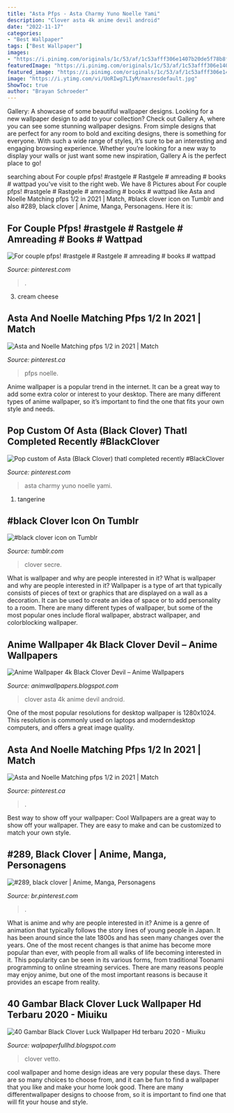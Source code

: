 ```yaml
---
title: "Asta Pfps - Asta Charmy Yuno Noelle Yami"
description: "Clover asta 4k anime devil android"
date: "2022-11-17"
categories:
- "Best Wallpaper"
tags: ["Best Wallpaper"]
images:
- "https://i.pinimg.com/originals/1c/53/af/1c53afff306e1407b20de5f78b8fa9f3.jpg"
featuredImage: "https://i.pinimg.com/originals/1c/53/af/1c53afff306e1407b20de5f78b8fa9f3.jpg"
featured_image: "https://i.pinimg.com/originals/1c/53/af/1c53afff306e1407b20de5f78b8fa9f3.jpg"
image: "https://i.ytimg.com/vi/UoRIwg7LIyM/maxresdefault.jpg"
ShowToc: true
author: "Brayan Schroeder"
---
```



Gallery: A showcase of some beautiful wallpaper designs.
Looking for a new wallpaper design to add to your collection? Check out Gallery A, where you can see some stunning wallpaper designs. From simple designs that are perfect for any room to bold and exciting designs, there is something for everyone. With such a wide range of styles, it’s sure to be an interesting and engaging browsing experience. Whether you’re looking for a new way to display your walls or just want some new inspiration, Gallery A is the perfect place to go!
		
		
		
		
		
		
		
	

		
searching about For couple pfps! #rastgele # Rastgele # amreading # books # wattpad you've visit to the right web. We have 8 Pictures about For couple pfps! #rastgele # Rastgele # amreading # books # wattpad like Asta and Noelle Matching pfps 1/2 in 2021 | Match, #black clover icon on Tumblr and also #289, black clover | Anime, Manga, Personagens. Here it is:
		
    
## For Couple Pfps! #rastgele # Rastgele # Amreading # Books # Wattpad

<img loading=lazy src="https://i.pinimg.com/originals/1c/53/af/1c53afff306e1407b20de5f78b8fa9f3.jpg" onerror="this.onerror=null;this.src='https://tse1.mm.bing.net/th?id=OIP.iMZKN4O4KvuA2Lq5SzkvRAHaHa&amp;pid=15.1';" alt="For couple pfps! #rastgele # Rastgele # amreading # books # wattpad">

_Source: pinterest.com_

>. 

	

3. cream cheese 

    
## Asta And Noelle Matching Pfps 1/2 In 2021 | Match

<img loading=lazy src="https://i.pinimg.com/originals/b3/50/29/b35029648a7a5aea6c661789fd437f5f.png" onerror="this.onerror=null;this.src='https://tse2.mm.bing.net/th?id=OIP.nFKa4O9DdDmTGv3CF-L_zAAAAA&amp;pid=15.1';" alt="Asta and Noelle Matching pfps 1/2 in 2021 | Match">

_Source: pinterest.ca_

>pfps noelle. 

	

Anime wallpaper is a popular trend in the internet. It can be a great way to add some extra color or interest to your desktop. There are many different types of anime wallpaper, so it’s important to find the one that fits your own style and needs.

    
## Pop Custom Of Asta (Black Clover) Thatl Completed Recently #BIackClover

<img loading=lazy src="https://i.pinimg.com/236x/b3/4a/08/b34a085847c36682c1c27fa26925dbd7.jpg?nii=t" onerror="this.onerror=null;this.src='https://tse1.mm.bing.net/th?id=OIP.2VvZiD6gmQIOWNsyHinY0wAAAA&amp;pid=15.1';" alt="Pop custom of Asta (Black Clover) thatl completed recently #BIackClover">

_Source: pinterest.com_

>asta charmy yuno noelle yami. 

	

1. tangerine 

    
## #black Clover Icon On Tumblr

<img loading=lazy src="https://64.media.tumblr.com/77f59671e3d8d08777d6ccb97a5daa2a/2f3d11569a529d0a-41/s1280x1920/00b0d2e8121c73d113594dcce6180ebb0649785b.jpg" onerror="this.onerror=null;this.src='https://tse4.mm.bing.net/th?id=OIP.mvcv7K14UQsvw9MZDUmxxAHaHa&amp;pid=15.1';" alt="#black clover icon on Tumblr">

_Source: tumblr.com_

>clover secre. 

	

What is wallpaper and why are people interested in it?
What is wallpaper and why are people interested in it?
Wallpaper is a type of art that typically consists of pieces of text or graphics that are displayed on a wall as a decoration. It can be used to create an idea of space or to add personality to a room. There are many different types of wallpaper, but some of the most popular ones include floral wallpaper, abstract wallpaper, and colorblocking wallpaper.

    
## Anime Wallpaper 4k Black Clover Devil – Anime Wallpapers

<img loading=lazy src="https://i.pinimg.com/474x/eb/bd/76/ebbd76d2bd784f2916cad2a2184d424f.jpg" onerror="this.onerror=null;this.src='https://tse1.mm.bing.net/th?id=OIP.q8h4d8ciWGHtubJo_Y3k9QAAAA&amp;pid=15.1';" alt="Anime Wallpaper 4k Black Clover Devil – Anime Wallpapers">

_Source: animwallpapers.blogspot.com_

>clover asta 4k anime devil android. 

	

One of the most popular resolutions for desktop wallpaper is 1280x1024. This resolution is commonly used on laptops and moderndesktop computers, and offers a great image quality.

    
## Asta And Noelle Matching Pfps 1/2 In 2021 | Match

<img loading=lazy src="https://i.pinimg.com/236x/1a/3f/86/1a3f86cde3e99dc0da2587e3b4aa6cda.jpg?nii=t" onerror="this.onerror=null;this.src='https://tse4.mm.bing.net/th?id=OIP.CBlqT9-3G6Hns7NZ3er4TgAAAA&amp;pid=15.1';" alt="Asta and Noelle Matching pfps 1/2 in 2021 | Match">

_Source: pinterest.ca_

>. 

	

Best way to show off your wallpaper:
Cool Wallpapers are a great way to show off your wallpaper. They are easy to make and can be customized to match your own style.

    
## #289, Black Clover | Anime, Manga, Personagens

<img loading=lazy src="https://i.pinimg.com/736x/d8/00/f5/d800f5ef5a304b9e76f65eed6a714a9a.jpg" onerror="this.onerror=null;this.src='https://tse3.mm.bing.net/th?id=OIP.1ngHFzVW8Phz15f5Tmcp8QHaNp&amp;pid=15.1';" alt="#289, black clover | Anime, Manga, Personagens">

_Source: br.pinterest.com_

>. 

	

What is anime and why are people interested in it?
Anime is a genre of animation that typically follows the story lines of young people in Japan. It has been around since the late 1800s and has seen many changes over the years. One of the most recent changes is that anime has become more popular than ever, with people from all walks of life becoming interested in it. This popularity can be seen in its various forms, from traditional Toonami programming to online streaming services. There are many reasons people may enjoy anime, but one of the most important reasons is because it provides an escape from reality.

    
## 40 Gambar Black Clover Luck Wallpaper Hd Terbaru 2020 - Miuiku

<img loading=lazy src="https://i.ytimg.com/vi/UoRIwg7LIyM/maxresdefault.jpg" onerror="this.onerror=null;this.src='https://tse4.mm.bing.net/th?id=OIP.IoMvMWm4SqqcnsZnDlQR6QHaEK&amp;pid=15.1';" alt="40 Gambar Black Clover Luck Wallpaper Hd terbaru 2020 - Miuiku">

_Source: walpaperfullhd.blogspot.com_

>clover vetto. 

	

cool wallpaper and home design ideas are very popular these days. There are so many choices to choose from, and it can be fun to find a wallpaper that you like and make your home look good. There are many differentwallpaper designs to choose from, so it is important to find one that will fit your house and style.

